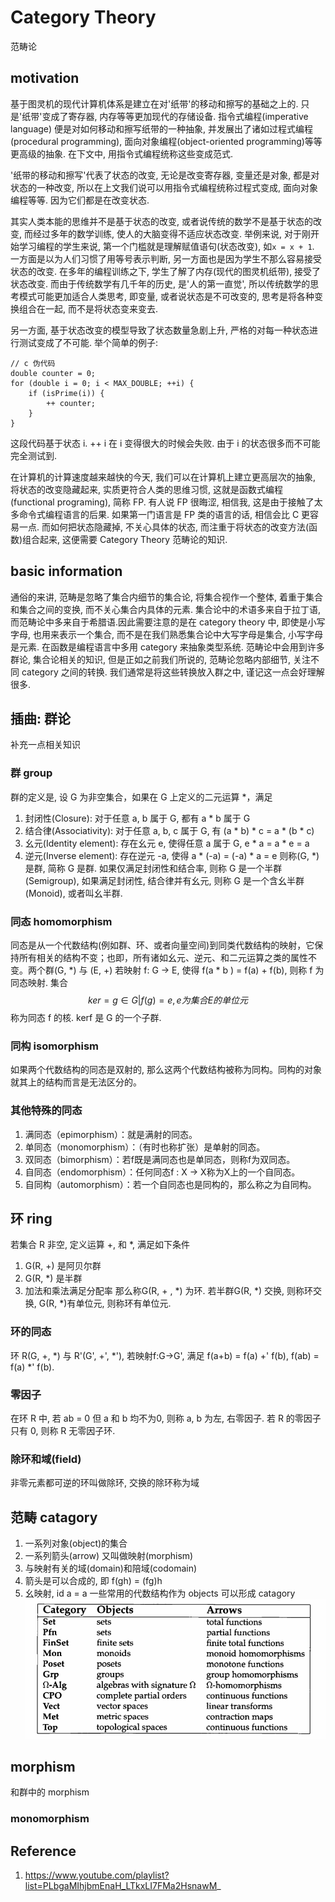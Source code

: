 # Category Theory

范畴论

## motivation
基于图灵机的现代计算机体系是建立在对'纸带'的移动和擦写的基础之上的. 只是'纸带'变成了寄存器, 内存等等更加现代的存储设备. 指令式编程(imperative language) 便是对如何移动和擦写纸带的一种抽象, 并发展出了诸如过程式编程(procedural programming), 面向对象编程(object-oriented programming)等等更高级的抽象. 在下文中, 用指令式编程统称这些变成范式.

'纸带的移动和擦写'代表了状态的改变, 无论是改变寄存器, 变量还是对象, 都是对状态的一种改变, 所以在上文我们说可以用指令式编程统称过程式变成, 面向对象编程等等. 因为它们都是在改变状态.

其实人类本能的思维并不是基于状态的改变, 或者说传统的数学不是基于状态的改变, 而经过多年的数学训练, 使人的大脑变得不适应状态改变. 举例来说, 对于刚开始学习编程的学生来说, 第一个门槛就是理解赋值语句(状态改变), 如`x = x + 1`. 一方面是以为人们习惯了用等号表示判断, 另一方面也是因为学生不那么容易接受状态的改变. 在多年的编程训练之下, 学生了解了内存(现代的图灵机纸带), 接受了状态改变. 而由于传统数学有几千年的历史, 是'人的第一直觉', 所以传统数学的思考模式可能更加适合人类思考, 即变量, 或者说状态是不可改变的, 思考是将各种变换组合在一起, 而不是将状态变来变去.

另一方面, 基于状态改变的模型导致了状态数量急剧上升, 严格的对每一种状态进行测试变成了不可能. 举个简单的例子:

```
// c 伪代码
double counter = 0;
for (double i = 0; i < MAX_DOUBLE; ++i) {
    if (isPrime(i)) {
        ++ counter;
    }
}
```
这段代码基于状态 i. ++ i 在 i 变得很大的时候会失败. 由于 i 的状态很多而不可能完全测试到.

在计算机的计算速度越来越快的今天, 我们可以在计算机上建立更高层次的抽象, 将状态的改变隐藏起来, 实质更符合人类的思维习惯, 这就是函数式编程(functional programing), 简称 FP. 有人说 FP 很晦涩, 相信我, 这是由于接触了太多命令式编程语言的后果. 如果第一门语言是 FP 类的语言的话, 相信会比 C 更容易一点. 而如何把状态隐藏掉, 不关心具体的状态, 而注重于将状态的改变方法(函数)组合起来, 这便需要 Category Theory 范畴论的知识.

## basic information
通俗的来讲, 范畴是忽略了集合内细节的集合论, 将集合视作一个整体, 着重于集合和集合之间的变换, 而不关心集合内具体的元素. 集合论中的术语多来自于拉丁语, 而范畴论中多来自于希腊语.因此需要注意的是在 category theory 中, 即使是小写字母, 也用来表示一个集合, 而不是在我们熟悉集合论中大写字母是集合, 小写字母是元素. 在函数是编程语言中多用 category 来抽象类型系统. 
范畴论中会用到许多群论, 集合论相关的知识, 但是正如之前我们所说的, 范畴论忽略内部细节, 关注不同 category 之间的转换. 我们通常是将这些转换放入群之中, 谨记这一点会好理解很多.

## 插曲: 群论
补充一点相关知识

### 群 group
群的定义是, 设 G 为非空集合，如果在 G 上定义的二元运算 \*，满足
1. 封闭性(Closure): 对于任意 a, b 属于 G, 都有 a \* b 属于 G
2. 结合律(Associativity): 对于任意 a, b, c 属于 G, 有 (a \* b) \* c = a \* (b \* c)
3. 幺元(Identity element): 存在幺元 e, 使得任意 a 属于 G, e \* a = a \* e = a
4. 逆元(Inverse element): 存在逆元 -a, 使得 a \* (-a) = (-a) \* a = e
则称(G, \*) 是群, 简称 G 是群. 如果仅满足封闭性和结合率, 则称 G 是一个半群(Semigroup), 如果满足封闭性, 结合律并有幺元, 则称 G 是一个含幺半群(Monoid), 或者叫幺半群. 

### 同态 homomorphism
同态是从一个代数结构(例如群、环、或者向量空间)到同类代数结构的映射，它保持所有相关的结构不变；也即，所有诸如幺元、逆元、和二元运算之类的属性不变。两个群(G, \*) 与 (E, +) 若映射 f: G -> E, 使得 f(a \* b ) = f(a) + f(b), 则称 f 为同态映射. 集合$$ker = {g \in G | f(g) = e, e为集合 E 的单位元}$$ 称为同态 f 的核. kerf 是 G 的一个子群.

### 同构 isomorphism
如果两个代数结构的同态是双射的, 那么这两个代数结构被称为同构。同构的对象就其上的结构而言是无法区分的。

### 其他特殊的同态
1. 满同态（epimorphism）：就是满射的同态。
2. 单同态（monomorphism）：（有时也称扩张）是单射的同态。
3. 双同态（bimorphism）：若f既是满同态也是单同态，则称f为双同态。
4. 自同态（endomorphism）：任何同态f : X -> X称为X上的一个自同态。
5. 自同构（automorphism）：若一个自同态也是同构的，那么称之为自同构。

## 环 ring
若集合 R 非空, 定义运算 +, 和 \*, 满足如下条件
1. G(R, +) 是阿贝尔群
2. G(R, \*) 是半群
3. 加法和乘法满足分配率
那么称G(R, + , \*) 为环. 若半群G(R, \*) 交换, 则称环交换, G(R, \*)有单位元, 则称环有单位元.

### 环的同态
环 R(G, +, \*) 与 R'(G', +', \*'), 若映射f:G->G', 满足 f(a+b) = f(a) +' f(b), f(ab) = f(a) *' f(b).

### 零因子
在环 R 中, 若 ab = 0 但 a 和 b 均不为0, 则称 a, b 为左, 右零因子. 若 R 的零因子只有 0, 则称 R 无零因子环.

### 除环和域(field) 
非零元素都可逆的环叫做除环, 交换的除环称为域

## 范畴 catagory
1. 一系列对象(object)的集合
2. 一系列箭头(arrow) 又叫做映射(morphism)
3. 与映射有关的域(domain)和陪域(codomain)
4. 箭头是可以合成的, 即 f(gh) = (fg)h
5. 幺映射, id a = a
一些常用的代数结构作为 objects 可以形成 catagory
![](/assets/111.png)

## morphism
和群中的 morphism 

### monomorphism



## Reference
1. https://www.youtube.com/playlist?list=PLbgaMIhjbmEnaH_LTkxLI7FMa2HsnawM_


